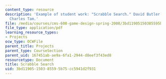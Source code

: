 ```yaml
---
content_type: resource
description: 'Example of student work: "Scrabble Search." David Butler, Justin Moe,
  Charles Tam.'
file: /media/courses/cms-608-game-design-spring-2008/3bd11905150385595b75cc5941d2f931_bmt4.pdf
file_type: application/pdf
learning_resource_types:
- Projects
ocw_type: OCWFile
parent_title: Projects
parent_type: CourseSection
parent_uid: 167451ab-ae9a-6fa1-2944-d8eef3f43ed8
resourcetype: Document
title: Scrabble Search
uid: 3bd11905-1503-8559-5b75-cc5941d2f931
---
```

